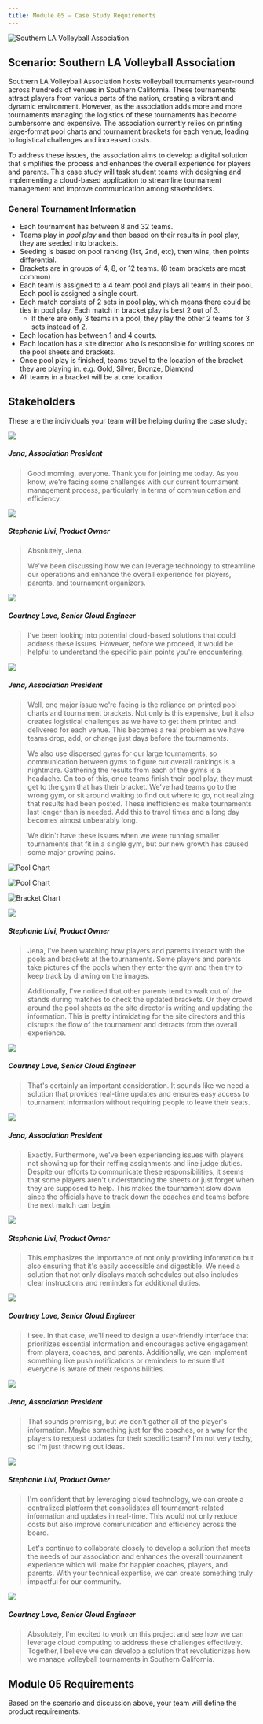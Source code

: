 ```yaml
---
title: Module 05 — Case Study Requirements
---
```


![Southern LA Volleyball Association]({{URLROOT}}/shared/img/new-volleyball-logo.jpg)

## Scenario: Southern LA Volleyball Association

Southern LA Volleyball Association hosts volleyball tournaments year-round across hundreds of venues in Southern California. These tournaments attract players from various parts of the nation, creating a vibrant and dynamic environment. However, as the association adds more and more tournaments managing the logistics of these tournaments has become cumbersome and expensive. The association currently relies on printing large-format pool charts and tournament brackets for each venue, leading to logistical challenges and increased costs.

To address these issues, the association aims to develop a digital solution that simplifies the process and enhances the overall experience for players and parents. This case study will task student teams with designing and implementing a cloud-based application to streamline tournament management and improve communication among stakeholders.

### General Tournament Information

* Each tournament has between 8 and 32 teams. 
* Teams play in *pool play* and then based on their results in pool play, they are seeded into brackets.
* Seeding is based on pool ranking (1st, 2nd, etc), then wins, then points differential.
* Brackets are in groups of 4, 8, or 12 teams. (8 team brackets are most common)
* Each team is assigned to a 4 team pool and plays all teams in their pool. Each pool is assigned a single court.
* Each match consists of 2 sets in pool play, which means there could be ties in pool play. Each match in bracket play is best 2 out of 3.
	* If there are only 3 teams in a pool, they play the other 2 teams for 3 sets instead of 2.
* Each location has between 1 and 4 courts.
* Each location has a site director who is responsible for writing scores on the pool sheets and brackets.
* Once pool play is finished, teams travel to the location of the bracket they are playing in. e.g. Gold, Silver, Bronze, Diamond
* All teams in a bracket will be at one location.


## Stakeholders

These are the individuals your team will be helping during the case study:
<div class="dialogue">
	<img src="{{URLROOT}}/shared/img/jena.jpg">
	<h5>Jena, Association President</h5>
	<blockquote><p>Good morning, everyone. Thank you for joining me today. As you know, we're facing some challenges with our current tournament management process, particularly in terms of communication and efficiency.</p></blockquote>
</div>
 
<div class="dialogue">
	<img src="{{URLROOT}}/shared/img/stephanie.jpg">
	<h5>Stephanie Livi, Product Owner</h5>
	<blockquote><p>Absolutely, Jena.</p><p>We've been discussing how we can leverage technology to streamline our operations and enhance the overall experience for players, parents, and tournament organizers.</p></blockquote>
</div>

<div class="dialogue">
	<img src="{{URLROOT}}/shared/img/courtney.jpg">
	<h5>Courtney Love, Senior Cloud Engineer</h5>
	<blockquote><p>I've been looking into potential cloud-based solutions that could address these issues. However, before we proceed, it would be helpful to understand the specific pain points you're encountering.</p></blockquote>
</div>

<div class="dialogue">
	<img src="{{URLROOT}}/shared/img/jena.jpg">
	<h5>Jena, Association President</h5>
	<blockquote><p>Well, one major issue we're facing is the reliance on printed pool charts and tournament brackets. Not only is this expensive, but it also creates logistical challenges as we have to get them printed and delivered for each venue. This becomes a real problem as we have teams drop, add, or change just days before the tournaments.</p>
	<p>We also use dispersed gyms for our large tournaments, so communication between gyms to figure out overall rankings is a nightmare. Gathering the results from each of the gyms is a headache. On top of this, once teams finish their pool play, they must get to the gym that has their bracket. We've had teams go to the wrong gym, or sit around waiting to find out where to go, not realizing that results had been posted. These inefficiencies make tournaments last longer than is needed. Add this to travel times and a long day becomes almost unbearably long.</p>
	<p>We didn't have these issues when we were running smaller tournaments that fit in a single gym, but our new growth has caused some major growing pains.</p>
	</blockquote>
</div>

![Pool Chart]({{URLROOT}}/shared/img/pool-play.jpg)

![Pool Chart]({{URLROOT}}/shared/img/filled-pool.jpg)

![Bracket Chart]({{URLROOT}}/shared/img/bracket.jpg)


<div class="dialogue">
	<img src="{{URLROOT}}/shared/img/stephanie.jpg">
	<h5>Stephanie Livi, Product Owner</h5>
	<blockquote><p>Jena, I've been watching how players and parents interact with the pools and brackets at the tournaments. Some players and parents take pictures of the pools when they enter the gym and then try to keep track by drawing on the images.</p><p>Additionally, I've noticed that other parents tend to walk out of the stands during matches to check the updated brackets. Or they crowd around the pool sheets as the site director is writing and updating the information. This is pretty intimidating for the site directors and this disrupts the flow of the tournament and detracts from the overall experience.</p></blockquote>
</div>

<div class="dialogue">
	<img src="{{URLROOT}}/shared/img/courtney.jpg">
	<h5>Courtney Love, Senior Cloud Engineer</h5>
	<blockquote><p>That's certainly an important consideration. It sounds like we need a solution that provides real-time updates and ensures easy access to tournament information without requiring people to leave their seats.</p></blockquote>
</div>

<div class="dialogue">
	<img src="{{URLROOT}}/shared/img/jena.jpg">
	<h5>Jena, Association President</h5>
	<blockquote><p>Exactly. Furthermore, we've been experiencing issues with players not showing up for their reffing assignments and line judge duties. Despite our efforts to communicate these responsibilities, it seems that some players aren't understanding the sheets or just forget when they are supposed to help. This makes the tournament slow down since the officials have to track down the coaches and teams before the next match can begin.</p></blockquote>
</div>

<div class="dialogue">
	<img src="{{URLROOT}}/shared/img/stephanie.jpg">
	<h5>Stephanie Livi, Product Owner</h5>
	<blockquote><p>This emphasizes the importance of not only providing information but also ensuring that it's easily accessible and digestible. We need a solution that not only displays match schedules but also includes clear instructions and reminders for additional duties.</p></blockquote>
</div>

<div class="dialogue">
	<img src="{{URLROOT}}/shared/img/courtney.jpg">
	<h5>Courtney Love, Senior Cloud Engineer</h5>
	<blockquote><p>I see. In that case, we'll need to design a user-friendly interface that prioritizes essential information and encourages active engagement from players, coaches, and parents. Additionally, we can implement something like push notifications or reminders to ensure that everyone is aware of their responsibilities.</p></blockquote>
</div>

<div class="dialogue">
	<img src="{{URLROOT}}/shared/img/jena.jpg">
	<h5>Jena, Association President</h5>
	<blockquote><p>That sounds promising, but we don't gather all of the player's information. Maybe something just for the coaches, or a way for the players to request updates for their specific team? I'm not very techy, so I'm just throwing out ideas.</p></blockquote>
</div>

<div class="dialogue">
	<img src="{{URLROOT}}/shared/img/stephanie.jpg">
	<h5>Stephanie Livi, Product Owner</h5>
	<blockquote><p>I'm confident that by leveraging cloud technology, we can create a centralized platform that consolidates all tournament-related information and updates in real-time. This would not only reduce costs but also improve communication and efficiency across the board.</p><p>Let's continue to collaborate closely to develop a solution that meets the needs of our association and enhances the overall tournament experience which will make for happier coaches, players, and parents. With your technical expertise, we can create something truly impactful for our community.</p></blockquote>
</div>

<div class="dialogue">
	<img src="{{URLROOT}}/shared/img/courtney.jpg">
	<h5>Courtney Love, Senior Cloud Engineer</h5>
	<blockquote><p>Absolutely, I'm excited to work on this project and see how we can leverage cloud computing to address these challenges effectively. Together, I believe we can develop a solution that revolutionizes how we manage volleyball tournaments in Southern California.</p></blockquote>
</div>


## Module 05 Requirements

Based on the scenario and discussion above, your team will define the product requirements.


[^1]: [Association President photo by Jenny Ueberberg on Unsplash](https://unsplash.com/photos/9xXYjXzmsbk)

[^2]: [Product Owner by Stephanie Liverani on Unsplash](https://unsplash.com/photos/Zz5LQe-VSMY)

[^3]: [Senior Cloud Engineer photo by Courtney Cook on Unsplash](https://unsplash.com/photos/TSZo17r3m0s)


